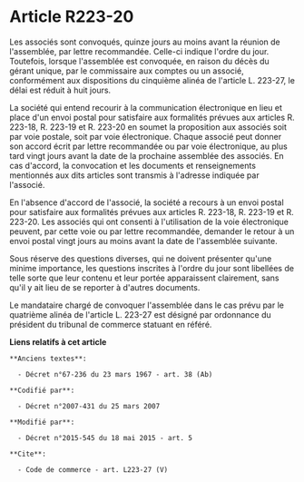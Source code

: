 # Article R223-20

Les associés sont convoqués, quinze jours au moins avant la réunion de l'assemblée, par lettre recommandée. Celle-ci indique
l'ordre du jour. Toutefois, lorsque l'assemblée est convoquée, en raison du décès du gérant unique, par le commissaire aux
comptes ou un associé, conformément aux dispositions du cinquième alinéa de l'article L. 223-27, le délai est réduit à huit
jours. 

La société qui entend recourir à la communication électronique en lieu et place d'un envoi postal pour satisfaire aux
formalités prévues aux articles R. 223-18, R. 223-19 et R. 223-20 en soumet la proposition aux associés soit par voie
postale, soit par voie électronique. Chaque associé peut donner son accord écrit par lettre recommandée ou par voie
électronique, au plus tard vingt jours avant la date de la prochaine assemblée des associés. En cas d'accord, la convocation
et les documents et renseignements mentionnés aux dits articles sont transmis à l'adresse indiquée par l'associé. 

En l'absence d'accord de l'associé, la société a recours à un envoi postal pour satisfaire aux formalités prévues aux
articles R. 223-18, R. 223-19 et R. 223-20. Les associés qui ont consenti à l'utilisation de la voie électronique peuvent,
par cette voie ou par lettre recommandée, demander le retour à un envoi postal vingt jours au moins avant la date de
l'assemblée suivante. 

Sous réserve des questions diverses, qui ne doivent présenter qu'une minime importance, les questions inscrites à l'ordre du
jour sont libellées de telle sorte que leur contenu et leur portée apparaissent clairement, sans qu'il y ait lieu de se
reporter à d'autres documents. 

Le mandataire chargé de convoquer l'assemblée dans le cas prévu par le quatrième alinéa de l'article L. 223-27 est désigné
par ordonnance du président du tribunal de commerce statuant en référé.

**Liens relatifs à cet article**

	**Anciens textes**:

	  - Décret n°67-236 du 23 mars 1967 - art. 38 (Ab)

	**Codifié par**:

	  - Décret n°2007-431 du 25 mars 2007

	**Modifié par**:

	  - Décret n°2015-545 du 18 mai 2015 - art. 5

	**Cite**:

	  - Code de commerce - art. L223-27 (V)
